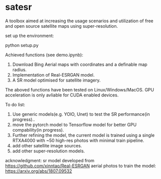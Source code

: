 # satesr
A toolbox aimed at increasing the usage scenarios and utilization of free and open source satellite maps using super-resolution.

set up the environment:

python setup.py 

Achieved functions (see demo.ipynb):

1. Download Bing Aerial maps with coordinates and a definable map radius.
2. Implementation of Real-ESRGAN model.
3. A SR model optimised for satellite imagery. 


The aboved functions have been tested on Linux/Windows/MacOS.
GPU acceleration is only avliable for CUDA enabled devices.

To do list:
1. Use generic models(e.g. YOlO, Unet) to test the SR performance(in progress)..
2. move the pytorch model to Tensorflow model for better GPU compability(in progress).
2. Further refining the model, the current model is trained using a single RTXA4000 with ~50 high-res photos with minimal train pipeline.
3. add other satellite image sources.
4. add other super-resolution models.

acknowledgment:
sr model developed from https://github.com/xinntao/Real-ESRGAN
aerial photos to train the model: https://arxiv.org/abs/1807.09532